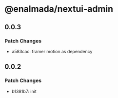 # @enalmada/nextui-admin

## 0.0.3

### Patch Changes

- a583cac: framer motion as dependency

## 0.0.2

### Patch Changes

- b1381b7: init
